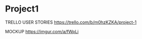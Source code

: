 # Project1


TRELLO USER STORIES
https://trello.com/b/m0hzKZKA/project-1

MOCKUP
https://imgur.com/a/fWpLi
